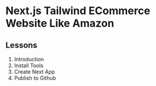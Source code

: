 # Next.js Tailwind ECommerce Website Like Amazon

## Lessons

1. Introduction
2. Install Tools
3. Create Next App
4. Publish to Github
